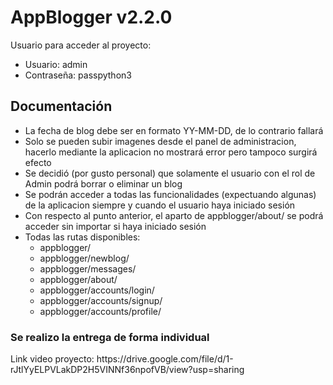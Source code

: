 <h1>AppBlogger v2.2.0</h1>

<p>
	Usuario para acceder al proyecto:
	<ul>
		<li>Usuario: admin</li>
		<li>Contraseña: passpython3</li>
	</ul>
</p>
<h2>Documentación</h2>
<ul>
	<li>La fecha de blog debe ser en formato YY-MM-DD, de lo contrario fallará</li>
	<li>Solo se pueden subir imagenes desde el panel de administracion, hacerlo mediante la aplicacion no mostrará error pero tampoco surgirá efecto</li>
	<li>Se decidió (por gusto personal) que solamente el usuario con el rol de Admin podrá borrar o eliminar un blog</li>
	<li>Se podrán acceder a todas las funcionalidades (expectuando algunas) de la aplicacion siempre y cuando el usuario haya iniciado sesión</li>
	<li>Con respecto al punto anterior, el aparto de appblogger/about/ se podrá acceder sin importar si haya iniciado sesión</li>
	<li>
		Todas las rutas disponibles:
		<ul>
			<li>appblogger/</li>
			<li>appblogger/newblog/</li>
			<li>appblogger/messages/</li>
			<li>appblogger/about/</li>
			<li>appblogger/accounts/login/</li>
			<li>appblogger/accounts/signup/</li>
			<li>appblogger/accounts/profile/</li>
		</ul>
	 </li>
</ul>
<h3>Se realizo la entrega de forma individual</h3>
<p>Link video proyecto: https://drive.google.com/file/d/1-rJtlYyELPVLakDP2H5VINNf36npofVB/view?usp=sharing</p>
